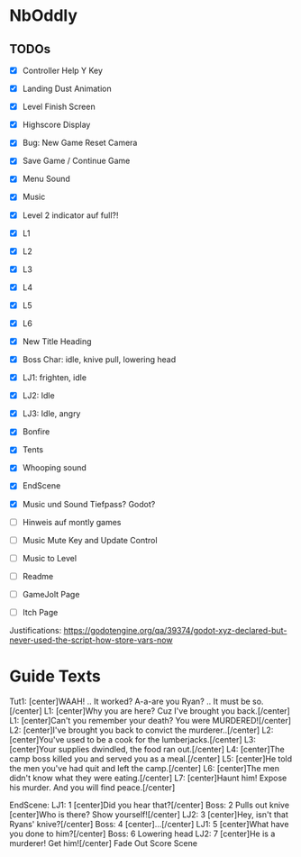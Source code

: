 # NbOddly

## TODOs

- [x] Controller Help Y Key
- [x] Landing Dust Animation
- [x] Level Finish Screen
- [x] Highscore Display
- [x] Bug: New Game Reset Camera
- [x] Save Game / Continue Game
- [x] Menu Sound
- [x] Music
- [x] Level 2 indicator auf full?!
- [x] L1
- [x] L2
- [x] L3
- [x] L4
- [x] L5
- [x] L6
- [x] New Title Heading
- [x] Boss Char: idle, knive pull, lowering head
- [x] LJ1: frighten, idle
- [x] LJ2: Idle
- [x] LJ3: Idle, angry
- [x] Bonfire
- [x] Tents
- [x] Whooping sound
- [x] EndScene
- [x] Music und Sound Tiefpass? Godot?


- [ ] Hinweis auf montly games
- [ ] Music Mute Key and Update Control
- [ ] Music to Level

- [ ] Readme
- [ ] GameJolt Page
- [ ] Itch Page

Justifications: https://godotengine.org/qa/39374/godot-xyz-declared-but-never-used-the-script-how-store-vars-now


# Guide Texts
Tut1: [center]WAAH! .. It worked? A-a-are you Ryan? .. It must be so.[/center]
L1:   [center]Why you are here? Cuz I've brought you back.[/center]
L1:   [center]Can't you remember your death? You were MURDERED![/center]
L2:   [center]I've brought you back to convict the murderer..[/center]
L2:   [center]You've used to be a cook for the lumberjacks.[/center]
L3:   [center]Your supplies dwindled, the food ran out.[/center]
L4:   [center]The camp boss killed you and served you as a meal.[/center]
L5:   [center]He told the men you've had quit and left the camp.[/center]
L6:   [center]The men didn't know what they were eating.[/center]
L7:   [center]Haunt him! Expose his murder. And you will find peace.[/center]

EndScene:
LJ1:  1 [center]Did you hear that?[/center]
Boss: 2 Pulls out knive [center]Who is there? Show yourself![/center]
LJ2:  3 [center]Hey, isn't that Ryans' knive?[/center]
Boss: 4 [center]...[/center]
LJ1:  5 [center]What have you done to him?[/center]
Boss: 6 Lowering head
LJ2:  7 [center]He is a murderer! Get him![/center]
Fade Out
Score Scene